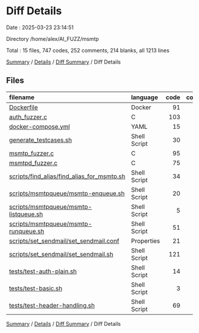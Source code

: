 # Diff Details

Date : 2025-03-23 23:14:51

Directory /home/alex/AI_FUZZ/msmtp

Total : 15 files,  747 codes, 252 comments, 214 blanks, all 1213 lines

[Summary](results.md) / [Details](details.md) / [Diff Summary](diff.md) / Diff Details

## Files
| filename | language | code | comment | blank | total |
| :--- | :--- | ---: | ---: | ---: | ---: |
| [Dockerfile](/Dockerfile) | Docker | 91 | 24 | 14 | 129 |
| [auth\_fuzzer.c](/auth_fuzzer.c) | C | 103 | 23 | 24 | 150 |
| [docker-compose.yml](/docker-compose.yml) | YAML | 15 | 0 | 2 | 17 |
| [generate\_testcases.sh](/generate_testcases.sh) | Shell Script | 30 | 37 | 31 | 98 |
| [msmtp\_fuzzer.c](/msmtp_fuzzer.c) | C | 95 | 20 | 21 | 136 |
| [msmtpd\_fuzzer.c](/msmtpd_fuzzer.c) | C | 75 | 18 | 19 | 112 |
| [scripts/find\_alias/find\_alias\_for\_msmtp.sh](/scripts/find_alias/find_alias_for_msmtp.sh) | Shell Script | 34 | 17 | 13 | 64 |
| [scripts/msmtpqueue/msmtp-enqueue.sh](/scripts/msmtpqueue/msmtp-enqueue.sh) | Shell Script | 20 | 16 | 9 | 45 |
| [scripts/msmtpqueue/msmtp-listqueue.sh](/scripts/msmtpqueue/msmtp-listqueue.sh) | Shell Script | 5 | 1 | 3 | 9 |
| [scripts/msmtpqueue/msmtp-runqueue.sh](/scripts/msmtpqueue/msmtp-runqueue.sh) | Shell Script | 51 | 8 | 11 | 70 |
| [scripts/set\_sendmail/set\_sendmail.conf](/scripts/set_sendmail/set_sendmail.conf) | Properties | 21 | 40 | 14 | 75 |
| [scripts/set\_sendmail/set\_sendmail.sh](/scripts/set_sendmail/set_sendmail.sh) | Shell Script | 121 | 32 | 33 | 186 |
| [tests/test-auth-plain.sh](/tests/test-auth-plain.sh) | Shell Script | 14 | 4 | 6 | 24 |
| [tests/test-basic.sh](/tests/test-basic.sh) | Shell Script | 3 | 2 | 3 | 8 |
| [tests/test-header-handling.sh](/tests/test-header-handling.sh) | Shell Script | 69 | 10 | 11 | 90 |

[Summary](results.md) / [Details](details.md) / [Diff Summary](diff.md) / Diff Details